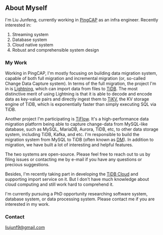 ## About Myself

I'm Liu Junfeng, currently working in [PingCAP](https://github.com/pingcap) as an infra engineer. Recently interested in:
1. Streaming system
2. Database system
3. Cloud native system
4. Robust and comprehensible system design

### My Work
Working in PingCAP, I'm mostly focusing on building data migration system, capable of both full migration and incremental migration (or, so-called Change Data Capture system). In terms of the full migration, the project I'm in is [Lightning](https://github.com/pingcap/tidb), which can import data from files to [TiDB](https://github.com/pingcap/tidb). The most distinctive merit of using Lightning is that it is able to decode and encode data as key-value pairs and directly ingest them to [TiKV](https://github.com/tikv/tikv), the KV storage engine of TiDB, which is exponentially faster than simply executing SQL via TiDB. 

Another project I'm participating is [TiFlow](https://github.com/pingcap/tiflow). It's a high-performance data migration platform being able to capture change-data from  MySQL-like database, such as MySQL, MariaDB, Aurora, TiDB, etc, to other data storage system, including TiDB, Kafka, and etc. I'm responsible to build the migration system from MySQL to TiDB (often known as [DM](https://docs.pingcap.com/tidb/stable/dm-overview)). In addition to migration, we have built a lot of interesting and helpful features.

The two systems are open-source. Please feel free to reach out to us by filing issues or contacting me by e-mail if you have any questions or precious suggestions.

Besides, I'm recently taking part in developing the [TiDB Cloud](https://tidbcloud.com) and supporting import service on it. But I don't have much knowledge about cloud computing and still work hard to comprehend it.

I'm currently pursuing a PhD opportunity researching software system, database system, or data processing system. Please contact me if you are interested in my work.

### Contact
liujunf9@gmail.com
